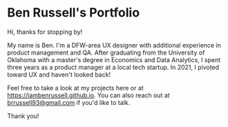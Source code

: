 # Ben Russell's Portfolio

Hi, thanks for stopping by!

My name is Ben. I'm a DFW-area UX designer with additional experience in product management and QA. After graduating from the University of Oklahoma with a master's degree in Economics and Data Analytics, I spent three years as a product manager at a local tech startup. In 2021, I pivoted toward UX and haven't looked back!

Feel free to take a look at my projects here or at https://iambenrussell.github.io. You can also reach out at brrussell93@gmail.com if you'd like to talk.

Thank you!
